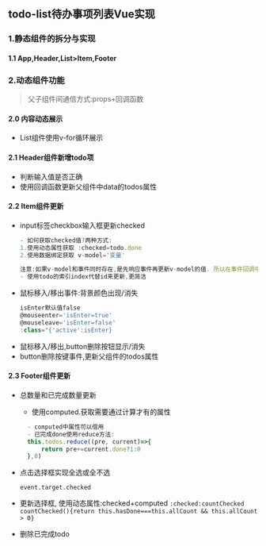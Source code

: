 ## todo-list待办事项列表Vue实现

### 1.静态组件的拆分与实现
#### 1.1 App,Header,List>Item,Footer

### 2.动态组件功能
> 父子组件间通信方式:props+回调函数

#### 2.0 内容动态展示
* List组件使用v-for循环展示<Item/>
#### 2.1 Header组件新增todo项
* 判断输入值是否正确
* 使用回调函数更新父组件中data的todos属性

#### 2.2 Item组件更新
* input标签checkbox输入框更新checked
    ```JavaScript
    - 如何获取checked值?两种方式:
    1.使用动态属性获取 :checked=todo.done
    2.使用数据绑定获取 v-model='变量'

    注意:如果v-model和事件同时存在,是先响应事件再更新v-model的值. 所以在事件回调中打印checked的值还是未更新的.
    - 使用todo的索引index代替id来更新,更简洁
    ```
* 鼠标移入/移出事件:背景颜色出现/消失
    ```JavaScript
    isEnter默认值false
    @mouseenter='isEnter=true'
    @mouseleave='isEnter=false'
    :class="{'active':isEnter}
    ```
* 鼠标移入/移出,button删除按钮显示/消失
* button删除按键事件,更新父组件的todos属性

#### 2.3 Footer组件更新
* 总数量和已完成数量更新
  * 使用computed.获取需要通过计算才有的属性
  ```JavaScript
    - computed中属性可以借用
    - 已完成done使用reduce方法:
    this.todos.reduce((pre, current)=>{
        return pre+=current.done?1:0
    },0)
  ```

* 点击选择框实现全选或全不选

   `event.target.checked`

* 更新选择框, 使用动态属性:checked+computed
    `:checked:countChecked`
    `countChecked(){return this.hasDone===this.allCount && this.allCount > 0}`

* 删除已完成todo

